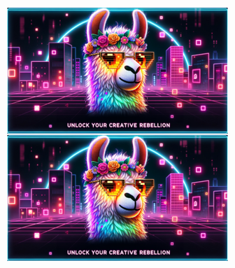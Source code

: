 [![image](rage-against-the-pixel-cover.png "Pateon")](https://www.patreon.com/RageAgainstThePixel)
![image](rage-against-the-pixel-cover.png)
